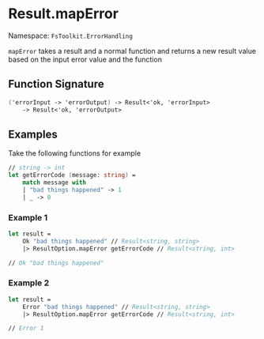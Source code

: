 ﻿# Result.mapError

Namespace: `FsToolkit.ErrorHandling`

`mapError` takes a result and a normal function and returns a new result value based on the input error value and the function

## Function Signature

```fsharp
('errorInput -> 'errorOutput) -> Result<'ok, 'errorInput> 
    -> Result<'ok, 'errorOutput>
```

## Examples

Take the following functions for example

```fsharp
// string -> int
let getErrorCode (message: string) =
    match message with
    | "bad things happened" -> 1
    | _ -> 0
```

### Example 1

```fsharp
let result =
    Ok "bad things happened" // Result<string, string>
    |> ResultOption.mapError getErrorCode // Result<string, int>

// Ok "bad things happened"
```

### Example 2

```fsharp
let result =
    Error "bad things happened" // Result<string, string>
    |> ResultOption.mapError getErrorCode // Result<string, int>

// Error 1
```
